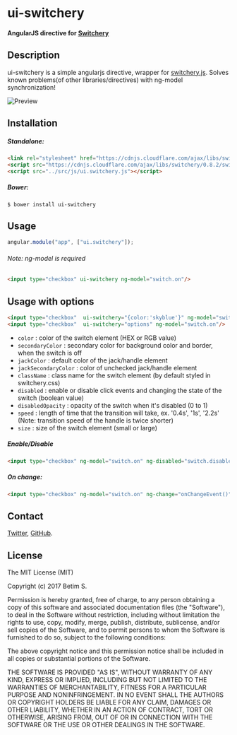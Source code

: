 # ui-switchery
#### AngularJS directive for [Switchery](https://github.com/abpetkov/switchery)


## Description

ui-switchery is a simple angularjs directive, wrapper for [switchery.js](https://github.com/abpetkov/switchery).
Solves known problems(of other libraries/directives) with ng-model synchronization!


![Preview](http://i.imgur.com/0PcuTbO.jpg)

## Installation

##### Standalone:

```html
<link rel="stylesheet" href="https://cdnjs.cloudflare.com/ajax/libs/switchery/0.8.2/switchery.css">
<script src="https://cdnjs.cloudflare.com/ajax/libs/switchery/0.8.2/switchery.js"></script>
<script src="../src/js/ui.switchery.js"></script>
```

##### Bower:

```shell
$ bower install ui-switchery
```

## Usage

```js
angular.module("app", ["ui.switchery"]);
```

###### Note: ng-model is required
```html
<input type="checkbox" ui-switchery ng-model="switch.on"/>
```

## Usage with options

```html
<input type="checkbox"  ui-switchery="{color:'skyblue'}" ng-model="switch.on"/>
<input type="checkbox"  ui-switchery="options" ng-model="switch.on"/>
```

- `color` : color of the switch element (HEX or RGB value)
- `secondaryColor` : secondary color for background color and border, when the switch is off
- `jackColor` : default color of the jack/handle element
- `jackSecondaryColor` : color of unchecked jack/handle element
- `className` : class name for the switch element (by default styled in switchery.css)
- `disabled` : enable or disable click events and changing the state of the switch (boolean value)
- `disabledOpacity` : opacity of the switch when it's disabled (0 to 1)
- `speed` : length of time that the transition will take, ex. '0.4s', '1s', '2.2s' (Note: transition speed of the handle is twice shorter)
- `size` : size of the switch element (small or large)

##### Enable/Disable


```html
<input type="checkbox" ng-model="switch.on" ng-disabled="switch.disabled"/>
```


##### On change:

```html
<input type="checkbox" ng-model="switch.on" ng-change="onChangeEvent()"/>
```

## Contact

[Twitter](https://twitter.com/bettimms), [GitHub](https://github.com/bettimms).


## License

The MIT License (MIT)

Copyright (c) 2017 Betim S.

Permission is hereby granted, free of charge, to any person obtaining a copy of
this software and associated documentation files (the "Software"), to deal in
the Software without restriction, including without limitation the rights to
use, copy, modify, merge, publish, distribute, sublicense, and/or sell copies of
the Software, and to permit persons to whom the Software is furnished to do so,
subject to the following conditions:

The above copyright notice and this permission notice shall be included in all
copies or substantial portions of the Software.

THE SOFTWARE IS PROVIDED "AS IS", WITHOUT WARRANTY OF ANY KIND, EXPRESS OR
IMPLIED, INCLUDING BUT NOT LIMITED TO THE WARRANTIES OF MERCHANTABILITY, FITNESS
FOR A PARTICULAR PURPOSE AND NONINFRINGEMENT. IN NO EVENT SHALL THE AUTHORS OR
COPYRIGHT HOLDERS BE LIABLE FOR ANY CLAIM, DAMAGES OR OTHER LIABILITY, WHETHER
IN AN ACTION OF CONTRACT, TORT OR OTHERWISE, ARISING FROM, OUT OF OR IN
CONNECTION WITH THE SOFTWARE OR THE USE OR OTHER DEALINGS IN THE SOFTWARE.
